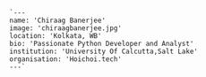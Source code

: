     `---
    name: 'Chiraag Banerjee'
    image: 'chiraagbanerjee.jpg'
    location: 'Kolkata, WB' 
    bio: 'Passionate Python Developer and Analyst'
    institution: 'University Of Calcutta,Salt Lake'
    organisation: 'Hoichoi.tech'
    ---`
